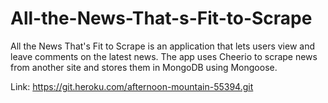 # All-the-News-That-s-Fit-to-Scrape
All the News That's Fit to Scrape is an application that lets users view and leave comments on the latest news. The app uses Cheerio to scrape news from another site and stores them in MongoDB using Mongoose.

Link: https://git.heroku.com/afternoon-mountain-55394.git
